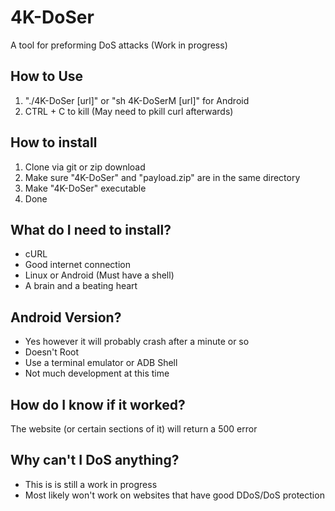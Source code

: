 # 4K-DoSer
A tool for preforming DoS attacks (Work in progress)

## How to Use
1) "./4K-DoSer [url]" or "sh 4K-DoSerM [url]" for Android
2) CTRL + C to kill (May need to pkill curl afterwards)

## How to install
1) Clone via git or zip download
2) Make sure "4K-DoSer" and "payload.zip" are in the same directory
3) Make "4K-DoSer" executable
4) Done

## What do I need to install?
+ cURL
+ Good internet connection
+ Linux or Android (Must have a shell)
+ A brain and a beating heart

## Android Version?
+ Yes however it will probably crash after a minute or so
+ Doesn't Root
+ Use a terminal emulator or ADB Shell
+ Not much development at this time

## How do I know if it worked?
The website (or certain sections of it) will return a 500 error

## Why can't I DoS anything?
+ This is is still a work in progress
+ Most likely won't work on websites that have good DDoS/DoS protection
